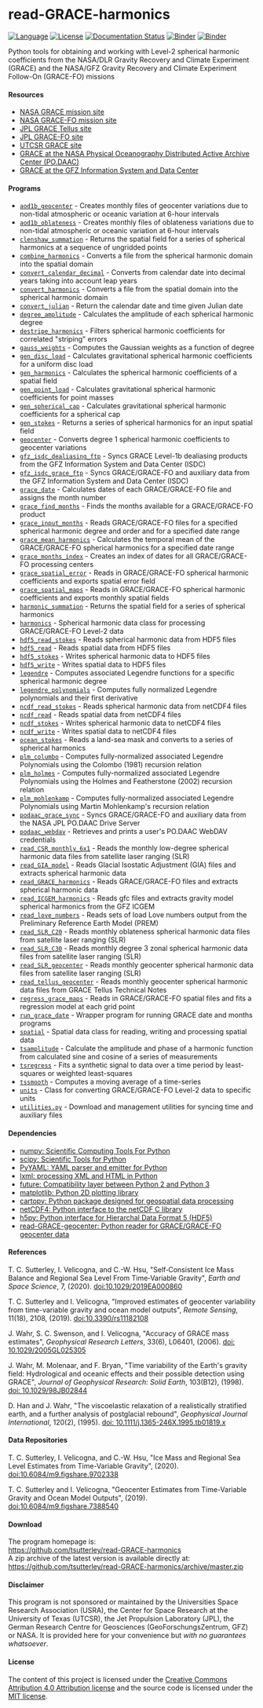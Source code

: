 read-GRACE-harmonics
====================

[![Language](https://img.shields.io/badge/python-v3.7-green.svg)](https://www.python.org/)
[![License](https://img.shields.io/badge/license-MIT-green.svg)](https://github.com/tsutterley/read-GRACE-harmonics/blob/master/LICENSE)
[![Documentation Status](https://readthedocs.org/projects/read-grace-harmonics/badge/?version=latest)](https://read-grace-harmonics.readthedocs.io/en/latest/?badge=latest)
[![Binder](https://mybinder.org/badge_logo.svg)](https://mybinder.org/v2/gh/tsutterley/read-GRACE-harmonics/master)
[![Binder](https://binder.pangeo.io/badge.svg)](https://binder.pangeo.io/v2/gh/tsutterley/read-GRACE-harmonics/master)

Python tools for obtaining and working with Level-2 spherical harmonic coefficients from the NASA/DLR Gravity Recovery and Climate Experiment (GRACE) and the NASA/GFZ Gravity Recovery and Climate Experiment Follow-On (GRACE-FO) missions

#### Resources
- [NASA GRACE mission site](https://www.nasa.gov/mission_pages/Grace/index.html)
- [NASA GRACE-FO mission site](https://www.nasa.gov/missions/grace-fo)
- [JPL GRACE Tellus site](https://grace.jpl.nasa.gov/)
- [JPL GRACE-FO site](https://gracefo.jpl.nasa.gov/)
- [UTCSR GRACE site](http://www.csr.utexas.edu/grace/)
- [GRACE at the NASA Physical Oceanography Distributed Active Archive Center (PO.DAAC)](https://podaac.jpl.nasa.gov/grace)
- [GRACE at the GFZ Information System and Data Center](http://isdc.gfz-potsdam.de/grace-isdc/)

#### Programs
- [`aod1b_geocenter`](https://github.com/tsutterley/read-GRACE-harmonics/blob/master/doc/source/user_guide/aod1b_geocenter.md) - Creates monthly files of geocenter variations due to non-tidal atmospheric or oceanic variation at 6-hour intervals
- [`aod1b_oblateness`](https://github.com/tsutterley/read-GRACE-harmonics/blob/master/doc/source/user_guide/aod1b_oblateness.md) - Creates monthly files of oblateness variations due to non-tidal atmospheric or oceanic variation at 6-hour intervals
- [`clenshaw_summation`](https://github.com/tsutterley/read-GRACE-harmonics/blob/master/doc/source/user_guide/clenshaw_summation.md) - Returns the spatial field for a series of spherical harmonics at a sequence of ungridded points
- [`combine_harmonics`](https://github.com/tsutterley/read-GRACE-harmonics/blob/master/doc/source/user_guide/combine_harmonics.md) - Converts a file from the spherical harmonic domain into the spatial domain
- [`convert_calendar_decimal`](https://github.com/tsutterley/read-GRACE-harmonics/blob/master/doc/source/user_guide/convert_calendar_decimal.md) - Converts from calendar date into decimal years taking into account leap years
- [`convert_harmonics`](https://github.com/tsutterley/read-GRACE-harmonics/blob/master/doc/source/user_guide/convert_harmonics.md) - Converts a file from the spatial domain into the spherical harmonic domain
- [`convert_julian`](https://github.com/tsutterley/read-GRACE-harmonics/blob/master/doc/source/user_guide/convert_julian.md) - Return the calendar date and time given Julian date
- [`degree_amplitude`](https://github.com/tsutterley/read-GRACE-harmonics/blob/master/doc/source/user_guide/degree_amplitude.md) - Calculates the amplitude of each spherical harmonic degree
- [`destripe_harmonics`](https://github.com/tsutterley/read-GRACE-harmonics/blob/master/doc/source/user_guide/destripe_harmonics.md) - Filters spherical harmonic coefficients for correlated "striping" errors
- [`gauss_weights`](https://github.com/tsutterley/read-GRACE-harmonics/blob/master/doc/source/user_guide/gauss_weights.md) - Computes the Gaussian weights as a function of degree
- [`gen_disc_load`](https://github.com/tsutterley/read-GRACE-harmonics/blob/master/doc/source/user_guide/gen_disc_load.md) - Calculates gravitational spherical harmonic coefficients for a uniform disc load
- [`gen_harmonics`](https://github.com/tsutterley/read-GRACE-harmonics/blob/master/doc/source/user_guide/gen_harmonics.md) - Calculates the spherical harmonic coefficients of a spatial field
- [`gen_point_load`](https://github.com/tsutterley/read-GRACE-harmonics/blob/master/doc/source/user_guide/gen_point_load.md) - Calculates gravitational spherical harmonic coefficients for point masses
- [`gen_spherical_cap`](https://github.com/tsutterley/read-GRACE-harmonics/blob/master/doc/source/user_guide/gen_spherical_cap.md) - Calculates gravitational spherical harmonic coefficients for a spherical cap
- [`gen_stokes`](https://github.com/tsutterley/read-GRACE-harmonics/blob/master/doc/source/user_guide/gen_stokes.md) - Returns a series of spherical harmonics for an input spatial field
- [`geocenter`](https://github.com/tsutterley/read-GRACE-harmonics/blob/master/doc/source/user_guide/geocenter.md) - Converts degree 1 spherical harmonic coefficients to geocenter variations
- [`gfz_isdc_dealiasing_ftp`](https://github.com/tsutterley/read-GRACE-harmonics/blob/master/doc/source/user_guide/gfz_isdc_dealiasing_ftp.md) - Syncs GRACE Level-1b dealiasing products from the GFZ Information System and Data Center (ISDC)
- [`gfz_isdc_grace_ftp`](https://github.com/tsutterley/read-GRACE-harmonics/blob/master/doc/source/user_guide/gfz_isdc_grace_ftp.md) - Syncs GRACE/GRACE-FO and auxiliary data from the GFZ Information System and Data Center (ISDC)
- [`grace_date`](https://github.com/tsutterley/read-GRACE-harmonics/blob/master/doc/source/user_guide/grace_date.md) - Calculates dates of each GRACE/GRACE-FO file and assigns the month number
- [`grace_find_months`](https://github.com/tsutterley/read-GRACE-harmonics/blob/master/doc/source/user_guide/grace_find_months.md) - Finds the months available for a GRACE/GRACE-FO product
- [`grace_input_months`](https://github.com/tsutterley/read-GRACE-harmonics/blob/master/doc/source/user_guide/grace_input_months.md) - Reads GRACE/GRACE-FO files for a specified spherical harmonic degree and order and for a specified date range
- [`grace_mean_harmonics`](https://github.com/tsutterley/read-GRACE-harmonics/blob/master/doc/source/user_guide/grace_mean_harmonics.md) - Calculates the temporal mean of the GRACE/GRACE-FO spherical harmonics for a specified date range
- [`grace_months_index`](https://github.com/tsutterley/read-GRACE-harmonics/blob/master/doc/source/user_guide/grace_months_index.md) - Creates an index of dates for all GRACE/GRACE-FO processing centers
- [`grace_spatial_error`](https://github.com/tsutterley/read-GRACE-harmonics/blob/master/doc/source/user_guide/grace_spatial_error.md) - Reads in GRACE/GRACE-FO spherical harmonic coefficients and exports spatial error field
- [`grace_spatial_maps`](https://github.com/tsutterley/read-GRACE-harmonics/blob/master/doc/source/user_guide/grace_spatial_maps.md) - Reads in GRACE/GRACE-FO spherical harmonic coefficients and exports monthly spatial fields
- [`harmonic_summation`](https://github.com/tsutterley/read-GRACE-harmonics/blob/master/doc/source/user_guide/harmonic_summation.md) - Returns the spatial field for a series of spherical harmonics
- [`harmonics`](https://github.com/tsutterley/read-GRACE-harmonics/blob/master/doc/source/user_guide/harmonics.rst) - Spherical harmonic data class for processing GRACE/GRACE-FO Level-2 data
- [`hdf5_read_stokes`](https://github.com/tsutterley/read-GRACE-harmonics/blob/master/doc/source/user_guide/hdf5_read_stokes.md) - Reads spherical harmonic data from HDF5 files
- [`hdf5_read`](https://github.com/tsutterley/read-GRACE-harmonics/blob/master/doc/source/user_guide/hdf5_read.md) - Reads spatial data from HDF5 files
- [`hdf5_stokes`](https://github.com/tsutterley/read-GRACE-harmonics/blob/master/doc/source/user_guide/hdf5_stokes.md) - Writes spherical harmonic data to HDF5 files
- [`hdf5_write`](https://github.com/tsutterley/read-GRACE-harmonics/blob/master/doc/source/user_guide/hdf5_write.md) - Writes spatial data to HDF5 files
- [`legendre`](https://github.com/tsutterley/read-GRACE-harmonics/blob/master/doc/source/user_guide/legendre.md) - Computes associated Legendre functions for a specific spherical harmonic degree
- [`legendre_polynomials`](https://github.com/tsutterley/read-GRACE-harmonics/blob/master/doc/source/user_guide/legendre_polynomials.md) - Computes fully normalized Legendre polynomials and their first derivative
- [`ncdf_read_stokes`](https://github.com/tsutterley/read-GRACE-harmonics/blob/master/doc/source/user_guide/ncdf_read_stokes.md) - Reads spherical harmonic data from netCDF4 files
- [`ncdf_read`](https://github.com/tsutterley/read-GRACE-harmonics/blob/master/doc/source/user_guide/ncdf_read.md) - Reads spatial data from netCDF4 files
- [`ncdf_stokes`](https://github.com/tsutterley/read-GRACE-harmonics/blob/master/doc/source/user_guide/ncdf_stokes.md) - Writes spherical harmonic data to netCDF4 files
- [`ncdf_write`](https://github.com/tsutterley/read-GRACE-harmonics/blob/master/doc/source/user_guide/ncdf_write.md) - Writes spatial data to netCDF4 files
- [`ocean_stokes`](https://github.com/tsutterley/read-GRACE-harmonics/blob/master/doc/source/user_guide/ocean_stokes.md) - Reads a land-sea mask and converts to a series of spherical harmonics
- [`plm_columbo`](https://github.com/tsutterley/read-GRACE-harmonics/blob/master/doc/source/user_guide/plm_columbo.md) - Computes fully-normalized associated Legendre Polynomials using the Colombo (1981) recursion relation
- [`plm_holmes`](https://github.com/tsutterley/read-GRACE-harmonics/blob/master/doc/source/user_guide/plm_holmes.md) - Computes fully-normalized associated Legendre Polynomials using the Holmes and Featherstone (2002) recursion relation
- [`plm_mohlenkamp`](https://github.com/tsutterley/read-GRACE-harmonics/blob/master/doc/source/user_guide/plm_mohlenkamp.md) - Computes fully-normalized associated Legendre Polynomials using Martin Mohlenkamp's recursion relation
- [`podaac_grace_sync`](https://github.com/tsutterley/read-GRACE-harmonics/blob/master/doc/source/user_guide/podaac_grace_sync.md) - Syncs GRACE/GRACE-FO and auxiliary data from the NASA JPL PO.DAAC Drive Server
- [`podaac_webdav`](https://github.com/tsutterley/read-GRACE-harmonics/blob/master/doc/source/user_guide/podaac_webdav.md) - Retrieves and prints a user's PO.DAAC WebDAV credentials
- [`read_CSR_monthly_6x1`](https://github.com/tsutterley/read-GRACE-harmonics/blob/master/doc/source/user_guide/read_CSR_monthly_6x1.md) - Reads the monthly low-degree spherical harmonic data files from satellite laser ranging (SLR)
- [`read_GIA_model`](https://github.com/tsutterley/read-GRACE-harmonics/blob/master/doc/source/user_guide/read_GIA_model.md) - Reads Glacial Isostatic Adjustment (GIA) files and extracts spherical harmonic data
- [`read_GRACE_harmonics`](https://github.com/tsutterley/read-GRACE-harmonics/blob/master/doc/source/user_guide/read_GRACE_harmonics.md) - Reads GRACE/GRACE-FO files and extracts spherical harmonic data
- [`read_ICGEM_harmonics`](https://github.com/tsutterley/read-GRACE-harmonics/blob/master/doc/source/user_guide/read_ICGEM_harmonics.md) - Reads gfc files and extracts gravity model spherical harmonics from the GFZ ICGEM
- [`read_love_numbers`](https://github.com/tsutterley/read-GRACE-harmonics/blob/master/doc/source/user_guide/read_love_numbers.md) - Reads sets of load Love numbers output from the Preliminary Reference Earth Model (PREM)
- [`read_SLR_C20`](https://github.com/tsutterley/read-GRACE-harmonics/blob/master/doc/source/user_guide/read_SLR_C20.md) - Reads monthly oblateness spherical harmonic data files from satellite laser ranging (SLR)
- [`read_SLR_C30`](https://github.com/tsutterley/read-GRACE-harmonics/blob/master/doc/source/user_guide/read_SLR_C30.md) - Reads monthly degree 3 zonal spherical harmonic data files from satellite laser ranging (SLR)
- [`read_SLR_geocenter`](https://github.com/tsutterley/read-GRACE-harmonics/blob/master/doc/source/user_guide/read_SLR_geocenter.md) - Reads monthly geocenter spherical harmonic data files from satellite laser ranging (SLR)
- [`read_tellus_geocenter`](https://github.com/tsutterley/read-GRACE-harmonics/blob/master/doc/source/user_guide/read_tellus_geocenter.md) - Reads monthly geocenter spherical harmonic data files from GRACE Tellus Technical Notes
- [`regress_grace_maps`](https://github.com/tsutterley/read-GRACE-harmonics/blob/master/doc/source/user_guide/regress_grace_maps.md) - Reads in GRACE/GRACE-FO spatial files and fits a regression model at each grid point
- [`run_grace_date`](https://github.com/tsutterley/read-GRACE-harmonics/blob/master/doc/source/user_guide/run_grace_date.md) - Wrapper program for running GRACE date and months programs
- [`spatial`](https://github.com/tsutterley/read-GRACE-harmonics/blob/master/doc/source/user_guide/spatial.rst) - Spatial data class for reading, writing and processing spatial data
- [`tsamplitude`](https://github.com/tsutterley/read-GRACE-harmonics/blob/master/doc/source/user_guide/tsamplitude.md) - Calculate the amplitude and phase of a harmonic function from calculated sine and cosine of a series of measurements
- [`tsregress`](https://github.com/tsutterley/read-GRACE-harmonics/blob/master/doc/source/user_guide/tsregress.md) - Fits a synthetic signal to data over a time period by least-squares or weighted least-squares
- [`tssmooth`](https://github.com/tsutterley/read-GRACE-harmonics/blob/master/doc/source/user_guide/tssmooth.md) - Computes a moving average of a time-series
- [`units`](https://github.com/tsutterley/read-GRACE-harmonics/blob/master/doc/source/user_guide/units.rst) - Class for converting GRACE/GRACE-FO Level-2 data to specific units
- [`utilities.py`](https://github.com/tsutterley/read-GRACE-harmonics/blob/master/doc/source/user_guide/utilities.rst) - Download and management utilities for syncing time and auxiliary files  

#### Dependencies
- [numpy: Scientific Computing Tools For Python](https://www.numpy.org)
- [scipy: Scientific Tools for Python](https://docs.scipy.org/doc/)
- [PyYAML: YAML parser and emitter for Python](https://github.com/yaml/pyyaml)
- [lxml: processing XML and HTML in Python](https://pypi.python.org/pypi/lxml)
- [future: Compatibility layer between Python 2 and Python 3](https://python-future.org/)
- [matplotlib: Python 2D plotting library](https://matplotlib.org/)
- [cartopy: Python package designed for geospatial data processing](https://scitools.org.uk/cartopy/docs/latest/)
- [netCDF4: Python interface to the netCDF C library](https://unidata.github.io/netcdf4-python/)
- [h5py: Python interface for Hierarchal Data Format 5 (HDF5)](https://www.h5py.org/)
- [read-GRACE-geocenter: Python reader for GRACE/GRACE-FO geocenter data](https://github.com/tsutterley/read-GRACE-geocenter/)

#### References
T. C. Sutterley, I. Velicogna, and C.-W. Hsu, "Self‐Consistent Ice Mass Balance
and Regional Sea Level From Time‐Variable Gravity", *Earth and Space Science*, 7,
(2020). [doi:10.1029/2019EA000860](https://doi.org/10.1029/2019EA000860)

T. C. Sutterley and I. Velicogna, "Improved estimates of geocenter variability
from time-variable gravity and ocean model outputs", *Remote Sensing*, 11(18),
2108, (2019). [doi:10.3390/rs11182108](https://doi.org/10.3390/rs11182108)

J. Wahr, S. C. Swenson, and I. Velicogna, "Accuracy of GRACE mass estimates",
*Geophysical Research Letters*, 33(6), L06401, (2006).
[doi: 10.1029/2005GL025305](https://doi.org/10.1029/2005GL025305)

J. Wahr, M. Molenaar, and F. Bryan, "Time variability of the Earth's gravity
field: Hydrological and oceanic effects and their possible detection using
GRACE", *Journal of Geophysical Research: Solid Earth*, 103(B12), (1998).
[doi: 10.1029/98JB02844](https://doi.org/10.1029/98JB02844)

D. Han and J. Wahr, "The viscoelastic relaxation of a realistically stratified
earth, and a further analysis of postglacial rebound", *Geophysical Journal
International*, 120(2), (1995).
[doi: 10.1111/j.1365-246X.1995.tb01819.x](https://doi.org/10.1111/j.1365-246X.1995.tb01819.x)

#### Data Repositories
T. C. Sutterley, I. Velicogna, and C.-W. Hsu, "Ice Mass and Regional Sea Level
Estimates from Time-Variable Gravity", (2020).
[doi:10.6084/m9.figshare.9702338](https://doi.org/10.6084/m9.figshare.9702338)

T. C. Sutterley and I. Velicogna, "Geocenter Estimates from Time-Variable
Gravity and Ocean Model Outputs", (2019).
[doi:10.6084/m9.figshare.7388540](https://doi.org/10.6084/m9.figshare.7388540)

#### Download
The program homepage is:  
https://github.com/tsutterley/read-GRACE-harmonics  
A zip archive of the latest version is available directly at:  
https://github.com/tsutterley/read-GRACE-harmonics/archive/master.zip  

#### Disclaimer
This program is not sponsored or maintained by the Universities Space Research Association (USRA), the Center for Space Research at the University of Texas (UTCSR), the Jet Propulsion Laboratory (JPL), the German Research Centre for Geosciences (GeoForschungsZentrum, GFZ) or NASA.  It is provided here for your convenience but _with no guarantees whatsoever_.

#### License
The content of this project is licensed under the [Creative Commons Attribution 4.0 Attribution license](https://creativecommons.org/licenses/by/4.0/) and the source code is licensed under the [MIT license](LICENSE).
